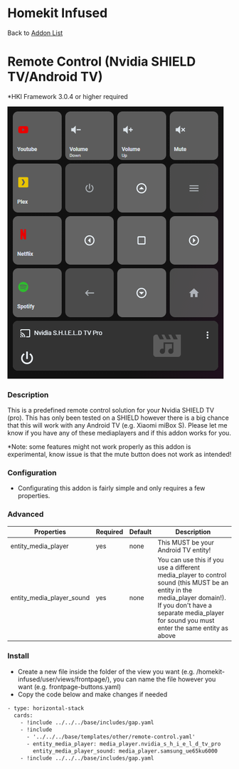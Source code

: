 # Homekit Infused

Back to [Addon List](../addon_list.md)

# Remote Control (Nvidia SHIELD TV/Android TV)
*HKI Framework 3.0.4 or higher required

![Homekit Infused](../images/remote-control.png)

### Description
This is a predefined remote control solution for your Nvidia SHIELD TV (pro). This has only been tested on a SHIELD however there is a big chance that this will work with any Android TV (e.g. Xiaomi miBox S). Please let me know if you have any of these mediaplayers and if this addon works for you.

*Note: some features might not work properly as this addon is experimental, know issue is that the mute button does not work as intended!

### Configuration
- Configurating this addon is fairly simple and only requires a few properties.

### Advanced

| Properties | Required | Default | Description |
|----------------------------------|-------------|----------------------------------|----------------------------------------------------------------------------------------------------------------------------------------------------------------------|
| entity_media_player | yes | none | This MUST be your Android TV entity!
| entity_media_player_sound | yes | none | You can use this if you use a different media_player to control sound (this MUST be an entity in the media_player domain!). If you don't have a separate media_player for sound you must enter the same entity as above |

### Install
- Create a new file inside the folder of the view you want (e.g. /homekit-infused/user/views/frontpage/), you can name the file however you want (e.g. frontpage-buttons.yaml)
- Copy the code below and make changes if needed

```
- type: horizontal-stack
  cards:
    - !include ../../../base/includes/gap.yaml
    - !include
      - '../../../base/templates/other/remote-control.yaml'
      - entity_media_player: media_player.nvidia_s_h_i_e_l_d_tv_pro
        entity_media_player_sound: media_player.samsung_ue65ku6000
    - !include ../../../base/includes/gap.yaml
```
